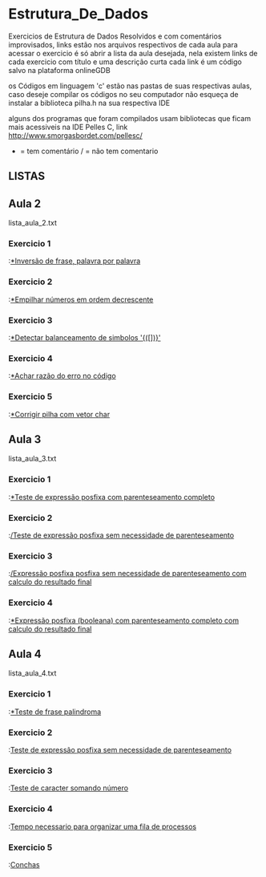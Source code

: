 # Estrutura_De_Dados
Exercicios de Estrutura de Dados Resolvidos e com comentários improvisados, links estão nos arquivos respectivos de cada aula
para acessar o exercicio é só abrir a lista da aula desejada, nela existem links de cada exercicio com título e uma descrição curta
cada link é um código salvo na plataforma onlineGDB

os Códigos em linguagem 'c' estão nas pastas de suas respectivas aulas, caso deseje compilar os códigos no seu computador não esqueça de instalar a biblioteca pilha.h na sua respectiva IDE

alguns dos programas que foram compilados usam bibliotecas que ficam mais acessiveis na IDE Pelles C, link http://www.smorgasbordet.com/pellesc/ 
* = tem comentário
/ = não tem comentario
<h2>LISTAS</h2>
<h2>Aula 2</h2>
      lista_aula_2.txt
      <h3>Exercicio 1</h3>:<a href="https://onlinegdb.com/HJ1rMsA7w">*Inversão de frase, palavra por palavra</a> 
      <h3>Exercicio 2</h3>:<a href="https://onlinegdb.com/B1pfzs0QD">*Empilhar números em ordem decrescente</a> 
      <h3>Exercicio 3</h3>:<a href="https://onlinegdb.com/HkIrn5AXD">*Detectar balanceamento de simbolos '{([])}'</a>
      <h3>Exercicio 4</h3>:<a href="https://onlinegdb.com/rJKQLqA7P">*Achar razão do erro no código</a> 
      <h3>Exercicio 5</h3>:<a href="https://onlinegdb.com/r1hZfqCQv">*Corrigir pilha com vetor char</a> 

<h2>Aula 3</h2>
      lista_aula_3.txt
      <h3>Exercicio 1</h3>:<a href="https://onlinegdb.com/BySZrrb4P">*Teste de expressão posfixa  com parenteseamento completo</a> 
      <h3>Exercicio 2</h3>:<a href="https://onlinegdb.com/BJiyrSZNv">/Teste de expressão posfixa  sem necessidade de parenteseamento</a> 
      <h3>Exercicio 3</h3>:<a href="https://onlinegdb.com/HJxoVH-Nv">/Expressão posfixa posfixa  sem necessidade de parenteseamento com calculo do resultado final</a>
      <h3>Exercicio 4</h3>:<a href="https://onlinegdb.com/SJAdVSWEv">*Expressão posfixa  (booleana) com parenteseamento completo com calculo do resultado final</a> 

<h2>Aula 4</h2>
      lista_aula_4.txt
      <h3>Exercicio 1</h3>:<a href="https://onlinegdb.com/BJDUmP8SP">*Teste de frase palindroma</a> 
      <h3>Exercicio 2</h3>:<a href="https://onlinegdb.com/rJ6c7PUBD">Teste de expressão posfixa  sem necessidade de parenteseamento</a> 
      <h3>Exercicio 3</h3>:<a href="https://onlinegdb.com/ryNTHvIHv">Teste de caracter somando número</a>
      <h3>Exercicio 4</h3>:<a href="https://onlinegdb.com/Hyx0_w8rP">Tempo necessario para organizar uma fila de processos</a> 
      <h3>Exercicio 5</h3>:<a href="https://onlinegdb.com/Bkkr4dIHw">Conchas</a> 
